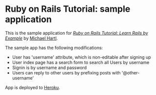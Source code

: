 # Ruby on Rails Tutorial: sample application

This is the sample application for
[*Ruby on Rails Tutorial: Learn Rails by Example*](http://railstutorial.org/)
by [Michael Hartl](http://michaelhartl.com/).

The sample app has the following modifications:
* User has 'username' attribute, which is non-editable after signing up
* User index page has a search form to search all Users by username
* Signin is by username and password
* Users can reply to other users by prefixing posts with '@other-username'

App is deployed to [Heroku](https://sample-app-extended-akydd.herokuapp.com/).
